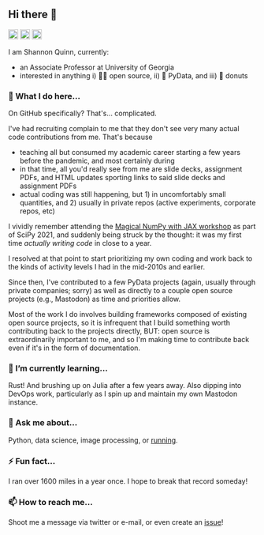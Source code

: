 ## Hi there 👋

<p>
<img src="https://img.shields.io/badge/build-running-orange" height="20" alt="build: running"/>
<img src="https://img.shields.io/badge/Pronouns-He%2FHim-blue" height="20" alt="Pronouns: He/Him"/> 
<img src="https://img.shields.io/badge/%F0%9F%94%A7 Editor-VSCode-green" height="20" alt="Editor: VSCode"/>
</p>

I am Shannon Quinn, currently:
 - an Associate Professor at University of Georgia
 - interested in anything i) 👨‍💻 open source, ii) 🐍 PyData, and iii) 🍩 donuts

### 🔭 What I do here...

On GitHub specifically? That's... complicated.

I've had recruiting complain to me that they don't see very many actual code contributions from me. That's because
 - teaching all but consumed my academic career starting a few years before the pandemic, and most certainly during
 - in that time, all you'd really see from me are slide decks, assignment PDFs, and HTML updates sporting links to said slide decks and assignment PDFs
 - actual coding was still happening, but 1) in uncomfortably small quantities, and 2) usually in private repos (active experiments, corporate repos, etc)

I vividly remember attending the [Magical NumPy with JAX workshop](https://ericmjl.github.io/notes/tutorial-proposals/magical-numpy-with-jax-scipy-2021/) as part of SciPy 2021, and suddenly being struck by the thought: it was my first time _actually writing code_ in close to a year.

I resolved at that point to start prioritizing my own coding and work back to the kinds of activity levels I had in the mid-2010s and earlier.

Since then, I've contributed to a few PyData projects (again, usually through private companies; sorry) as well as directly to a couple open source projects (e.g., Mastodon) as time and priorities allow.

Most of the work I do involves building frameworks composed of existing open source projects, so it is infrequent that I build something worth contributing back to the projects directly, BUT: open source is extraordinarily important to me, and so I'm making time to contribute back even if it's in the form of documentation.

### 🌱 I’m currently learning...

Rust! And brushing up on Julia after a few years away. Also dipping into DevOps work, particularly as I spin up and maintain my own Mastodon instance.

### 💬 Ask me about...

Python, data science, image processing, or [running](https://wherearethepancakes.wordpress.com/).

### ⚡ Fun fact...

I ran over 1600 miles in a year once. I hope to break that record someday!

### 📫 How to reach me...

Shoot me a message via twitter or e-mail, or even create an [issue](https://github.com/magsol/magsol/issues)!
